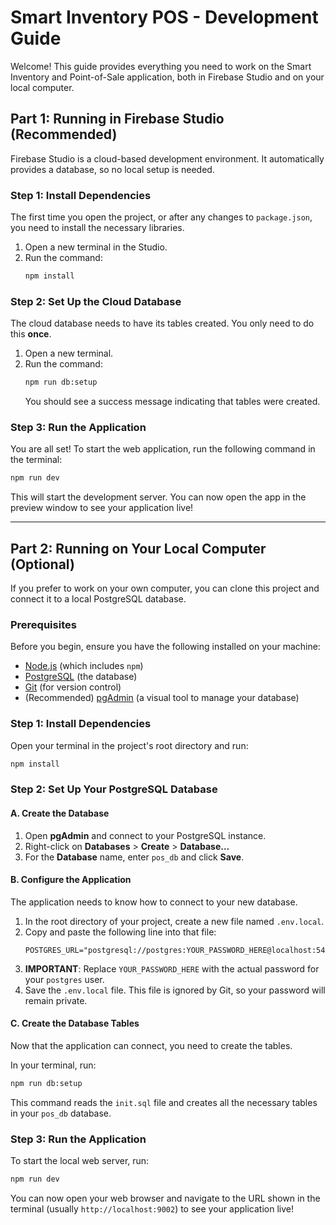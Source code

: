 
# Smart Inventory POS - Development Guide

Welcome! This guide provides everything you need to work on the Smart Inventory and Point-of-Sale application, both in Firebase Studio and on your local computer.

## Part 1: Running in Firebase Studio (Recommended)

Firebase Studio is a cloud-based development environment. It automatically provides a database, so no local setup is needed.

### Step 1: Install Dependencies

The first time you open the project, or after any changes to `package.json`, you need to install the necessary libraries.

1.  Open a new terminal in the Studio.
2.  Run the command:
    ```bash
    npm install
    ```

### Step 2: Set Up the Cloud Database

The cloud database needs to have its tables created. You only need to do this **once**.

1.  Open a new terminal.
2.  Run the command:
    ```bash
    npm run db:setup
    ```
    You should see a success message indicating that tables were created.

### Step 3: Run the Application

You are all set! To start the web application, run the following command in the terminal:

```bash
npm run dev
```

This will start the development server. You can now open the app in the preview window to see your application live!

---

## Part 2: Running on Your Local Computer (Optional)

If you prefer to work on your own computer, you can clone this project and connect it to a local PostgreSQL database.

### Prerequisites

Before you begin, ensure you have the following installed on your machine:
- [Node.js](https://nodejs.org/en) (which includes `npm`)
- [PostgreSQL](https://www.postgresql.org/download/) (the database)
- [Git](https://git-scm.com/downloads) (for version control)
- (Recommended) [pgAdmin](https://www.pgadmin.org/download/) (a visual tool to manage your database)

### Step 1: Install Dependencies

Open your terminal in the project's root directory and run:

```bash
npm install
```

### Step 2: Set Up Your PostgreSQL Database

#### A. Create the Database
1.  Open **pgAdmin** and connect to your PostgreSQL instance.
2.  Right-click on **Databases** > **Create** > **Database...**
3.  For the **Database** name, enter `pos_db` and click **Save**.

#### B. Configure the Application
The application needs to know how to connect to your new database.

1.  In the root directory of your project, create a new file named `.env.local`.
2.  Copy and paste the following line into that file:
    ```
    POSTGRES_URL="postgresql://postgres:YOUR_PASSWORD_HERE@localhost:5432/pos_db"
    ```
3.  **IMPORTANT**: Replace `YOUR_PASSWORD_HERE` with the actual password for your `postgres` user.
4.  Save the `.env.local` file. This file is ignored by Git, so your password will remain private.

#### C. Create the Database Tables
Now that the application can connect, you need to create the tables.

In your terminal, run:

```bash
npm run db:setup
```

This command reads the `init.sql` file and creates all the necessary tables in your `pos_db` database.

### Step 3: Run the Application

To start the local web server, run:

```bash
npm run dev
```

You can now open your web browser and navigate to the URL shown in the terminal (usually `http://localhost:9002`) to see your application live!
